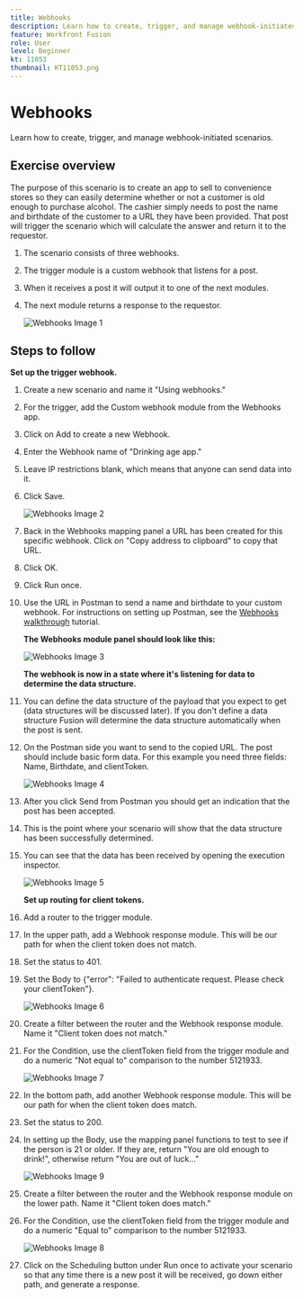```yaml
---
title: Webhooks
description: Learn how to create, trigger, and manage webhook-initiated scenarios.
feature: Workfront Fusion
role: User
level: Beginner
kt: 11053
thumbnail: KT11053.png
---
```


# Webhooks

Learn how to create, trigger, and manage webhook-initiated scenarios.

## Exercise overview

The purpose of this scenario is to create an app to sell to convenience stores so they can easily determine whether or not a customer is old enough to purchase alcohol. The cashier simply needs to post the name and birthdate of the customer to a URL they have been provided. That post will trigger the scenario which will calculate the answer and return it to the requestor.

1. The scenario consists of three webhooks.
1. The trigger module is a custom webhook that listens for a post.
1. When it receives a post it will output it to one of the next modules.
1. The next module returns a response to the requestor.

   ![Webhooks Image 1](../12-exercises/assets/webhooks-walkthrough-1.png)

## Steps to follow

**Set up the trigger webhook.**

1. Create a new scenario and name it "Using webhooks."
1. For the trigger, add the Custom webhook module from the Webhooks app.
1. Click on Add to create a new Webhook.
1. Enter the Webhook name of "Drinking age app."
1. Leave IP restrictions blank, which means that anyone can send data into it.
1. Click Save.


   ![Webhooks Image 2](../12-exercises/assets/webhooks-walkthrough-2.png)

1. Back in the Webhooks mapping panel a URL has been created for this specific webhook. Click on "Copy address to clipboard" to copy that URL.
1. Click OK.
1. Click Run once.
1. Use the URL in Postman to send a name and birthdate to your custom webhook. For instructions on setting up Postman, see the [Webhooks walkthrough](https://experienceleague.adobe.com/docs/workfront-learn/tutorials-workfront/fusion/beyond-basic-modules/webhooks-walkthrough.html?lang=en) tutorial.

    **The Webhooks module panel should look like this:**

   ![Webhooks Image 3](../12-exercises/assets/webhooks-walkthrough-3.png)

    **The webhook is now in a state where it's listening for data to determine the data structure.**

1. You can define the data structure of the payload that you expect to get (data structures will be discussed later). If you don't define a data structure Fusion will determine the data structure automatically when the post is sent.
1. On the Postman side you want to send to the copied URL. The post should include basic form data. For this example you need three fields: Name, Birthdate, and clientToken.

   ![Webhooks Image 4](../12-exercises/assets/webhooks-walkthrough-4.png)

1. After you click Send from Postman you should get an indication that the post has been accepted.
1. This is the point where your scenario will show that the data structure has been successfully determined.
1. You can see that the data has been received by opening the execution inspector.

   ![Webhooks Image 5](../12-exercises/assets/webhooks-walkthrough-5.png)

    **Set up routing for client tokens.**

1. Add a router to the trigger module.
1. In the upper path, add a Webhook response module. This will be our path for when the client token does not match.
1. Set the status to 401.
1. Set the Body to {"error": "Failed to authenticate request. Please check your clientToken"}.

   ![Webhooks Image 6](../12-exercises/assets/webhooks-walkthrough-6.png)

1. Create a filter between the router and the Webhook response module. Name it "Client token does not match."
1. For the Condition, use the clientToken field from the trigger module and do a numeric "Not equal to" comparison to the number 5121933.

   ![Webhooks Image 7](../12-exercises/assets/webhooks-walkthrough-7.png)

1. In the bottom path, add another Webhook response module. This will be our path for when the client token does match.
1. Set the status to 200.
1. In setting up the Body, use the mapping panel functions to test to see if the person is 21 or older. If they are, return "You are old enough to drink!", otherwise return "You are out of luck…"

   ![Webhooks Image 9](../12-exercises/assets/webhooks-walkthrough-9.png)

1. Create a filter between the router and the Webhook response module on the lower path. Name it "Client token does match."
1. For the Condition, use the clientToken field from the trigger module and do a numeric "Equal to" comparison to the number 5121933.


   ![Webhooks Image 8](../12-exercises/assets/webhooks-walkthrough-8.png)

1. Click on the Scheduling button under Run once to activate your scenario so that any time there is a new post it will be received, go down either path, and generate a response.

